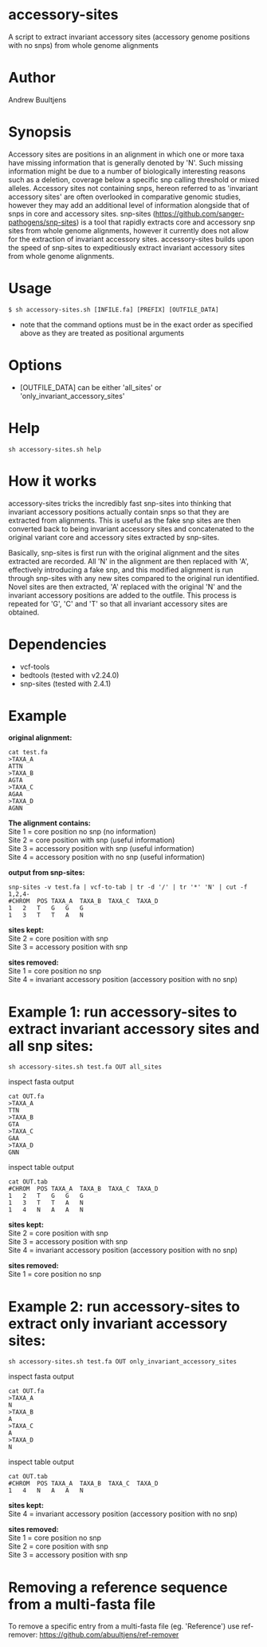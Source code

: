 # accessory-sites
A script to extract invariant accessory sites (accessory genome positions with no snps) from whole genome alignments

# Author
Andrew Buultjens

# Synopsis
Accessory sites are positions in an alignment in which one or more taxa have missing information that is generally denoted by 'N'. Such missing information might be due to a number of biologically interesting reasons such as a deletion, coverage below a specific snp calling threshold or mixed alleles. Accessory sites not containing snps, hereon referred to as 'invariant accessory sites' are often overlooked in comparative genomic studies, however they may add an additional level of information alongside that of snps in core and accessory sites. snp-sites (https://github.com/sanger-pathogens/snp-sites) is a tool that rapidly extracts core and accessory snp sites from whole genome alignments, however it currently does not allow for the extraction of invariant accessory sites. accessory-sites builds upon the speed of snp-sites to expeditiously extract invariant accessory sites from whole genome alignments.

# Usage
```
$ sh accessory-sites.sh [INFILE.fa] [PREFIX] [OUTFILE_DATA]  
```

* note that the command options must be in the exact order as specified above as they are treated as positional arguments

# Options
* [OUTFILE_DATA] can be either 'all_sites' or 'only_invariant_accessory_sites'

# Help
```
sh accessory-sites.sh help
```

# How it works
accessory-sites tricks the incredibly fast snp-sites into thinking that invariant accessory positions actually contain snps so that they are extracted from alignments. This is useful as the fake snp sites are then converted back to being invariant accessory sites and concatenated to the original variant core and accessory sites extracted by snp-sites.

Basically, snp-sites is first run with the original alignment and the sites extracted are recorded. All 'N' in the alignment are then replaced with 'A', effectively introducing a fake snp, and this modified alignment is run through snp-sites with any new sites compared to the original run identified. Novel sites are then extracted, 'A' replaced with the original 'N' and the invariant accessory positions are added to the outfile. This process is repeated for 'G', 'C' and 'T' so that all invariant accessory sites are obtained.

# Dependencies
* vcf-tools  
* bedtools (tested with v2.24.0)  
* snp-sites (tested with 2.4.1)    

# Example

**original alignment:**   
```
cat test.fa
>TAXA_A
ATTN
>TAXA_B
AGTA
>TAXA_C
AGAA
>TAXA_D
AGNN
```
**The alignment contains:**   
Site 1 = core position no snp (no information)   
Site 2 = core position with snp (useful information)   
Site 3 = accessory position with snp (useful information)   
Site 4 = accessory position with no snp (useful information)   

**output from snp-sites:**   
```
snp-sites -v test.fa | vcf-to-tab | tr -d '/' | tr '*' 'N' | cut -f 1,2,4- 
#CHROM	POS	TAXA_A	TAXA_B	TAXA_C	TAXA_D
1	2	T	G	G	G
1	3	T	T	A	N
```
**sites kept:**  
Site 2 = core position with snp  
Site 3 = accessory position with snp  

**sites removed:**  
Site 1 = core position no snp  
Site 4 = invariant accessory position (accessory position with no snp)  

# Example 1: run accessory-sites to extract invariant accessory sites and all snp sites:

```
sh accessory-sites.sh test.fa OUT all_sites
```
inspect fasta output
```
cat OUT.fa
>TAXA_A
TTN
>TAXA_B
GTA
>TAXA_C
GAA
>TAXA_D
GNN
```
inspect table output
```
cat OUT.tab
#CHROM	POS	TAXA_A	TAXA_B	TAXA_C	TAXA_D
1	2	T	G	G	G
1	3	T	T	A	N
1	4	N	A	A	N
```
**sites kept:**  
Site 2 = core position with snp  
Site 3 = accessory position with snp  
Site 4 = invariant accessory position (accessory position with no snp)  

**sites removed:**  
Site 1 = core position no snp  

# Example 2: run accessory-sites to extract only invariant accessory sites:
```
sh accessory-sites.sh test.fa OUT only_invariant_accessory_sites
```
inspect fasta output
```
cat OUT.fa
>TAXA_A
N
>TAXA_B
A
>TAXA_C
A
>TAXA_D
N
```
inspect table output
```
cat OUT.tab
#CHROM	POS	TAXA_A	TAXA_B	TAXA_C	TAXA_D
1	4	N	A	A	N
```
**sites kept:**  
Site 4 = invariant accessory position (accessory position with no snp)  

**sites removed:**   
Site 1 = core position no snp  
Site 2 = core position with snp   
Site 3 = accessory position with snp  

# Removing a reference sequence from a multi-fasta file
To remove a specific entry from a multi-fasta file (eg. 'Reference') use ref-remover:
https://github.com/abuultjens/ref-remover

